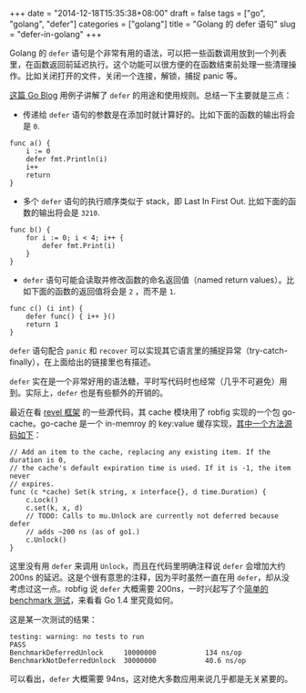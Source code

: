 +++
date = "2014-12-18T15:35:38+08:00"
draft = false
tags = ["go", "golang", "defer"]
categories = ["golang"]
title = "Golang 的 defer 语句"
slug = "defer-in-golang"
+++

Golang 的 `defer` 语句是个非常有用的语法，可以把一些函数调用放到一个列表里，在函数返回前延迟执行。这个功能可以很方便的在函数结束前处理一些清理操作。比如关闭打开的文件，关闭一个连接，解锁，捕捉 panic 等。

[这篇 Go Blog](http://blog.golang.org/defer-panic-and-recover) 用例子讲解了 `defer` 的用途和使用规则。总结一下主要就是三点：

- 传递给 `defer` 语句的参数是在添加时就计算好的。比如下面的函数的输出将会是 `0`.

```golang
func a() {
    i := 0
    defer fmt.Println(i)
    i++
    return
}
```

- 多个 `defer` 语句的执行顺序类似于 stack，即 Last In First Out. 比如下面的函数的输出将会是 `3210`.

```golang
func b() {
    for i := 0; i < 4; i++ {
        defer fmt.Print(i)
    }
}
```

- `defer` 语句可能会读取并修改函数的命名返回值（named return values）。比如下面的函数的返回值将会是 `2` ，而不是 `1`.

```golang
func c() (i int) {
    defer func() { i++ }()
    return 1
}
```

<!--more-->

`defer` 语句配合 `panic` 和 `recover` 可以实现其它语言里的捕捉异常（try-catch-finally），在上面给出的链接里也有描述。

`defer` 实在是一个非常好用的语法糖，平时写代码时也经常（几乎不可避免）用到。实际上，`defer` 也是有些额外的开销的。

最近在看 [revel 框架](https://github.com/revel/revel) 的一些源代码，其 cache 模块用了 robfig 实现的一个包 go-cache。go-cache 是一个 in-memroy 的 key:value 缓存实现，[其中一个方法源码如下](https://github.com/robfig/go-cache/blob/master/cache.go#L65)：

```golang
// Add an item to the cache, replacing any existing item. If the duration is 0,
// the cache's default expiration time is used. If it is -1, the item never
// expires.
func (c *cache) Set(k string, x interface{}, d time.Duration) {
    c.Lock()
    c.set(k, x, d)
    // TODO: Calls to mu.Unlock are currently not deferred because defer
    // adds ~200 ns (as of go1.)
    c.Unlock()
}
```

这里没有用 `defer` 来调用 `Unlock`，而且在代码里明确注释说 `defer` 会增加大约 200ns 的延迟。这是个很有意思的注释，因为平时虽然一直在用 `defer`，却从没考虑过这一点。robfig 说 `defer` 大概需要 200ns，一时兴起写了个[简单的 benchmark 测试](https://gist.github.com/DeanThompson/48365dc9472e0a64dba1)，来看看 Go 1.4 里究竟如何。

这是某一次测试的结果：

```
testing: warning: no tests to run
PASS
BenchmarkDeferredUnlock     10000000            134 ns/op
BenchmarkNotDeferredUnlock  30000000            40.6 ns/op
```

可以看出，`defer` 大概需要 94ns，这对绝大多数应用来说几乎都是无关紧要的。

